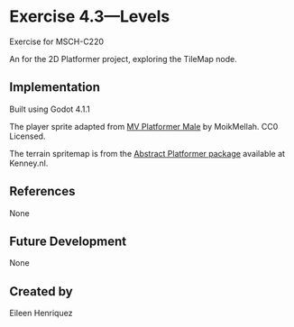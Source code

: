 # Exercise 4.3—Levels

Exercise for MSCH-C220

An for the 2D Platformer project, exploring the TileMap node.


## Implementation

Built using Godot 4.1.1

The player sprite adapted from [MV Platformer Male](https://opengameart.org/content/mv-platformer-male-32x64) by MoikMellah. CC0 Licensed.

The terrain spritemap is from the [Abstract Platformer package](https://kenney.nl/assets/abstract-platformer) available at Kenney.nl.


## References

None


## Future Development

None


## Created by 

Eileen Henriquez
